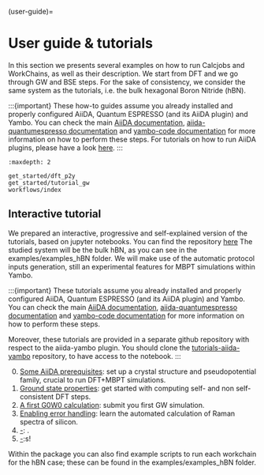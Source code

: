 (user-guide)=

# User guide & tutorials

In this section we presents several examples on how to run Calcjobs and WorkChains, as well as their description. 
We start from DFT and we go through GW and BSE steps.
For the sake of consistency, we consider the same system as the tutorials, i.e. the bulk hexagonal
Boron Nitride (hBN).

:::{important}
These how-to guides assume you already installed and properly configured AiiDA, Quantum ESPRESSO (and its AiiDA plugin) and Yambo. 
You can check the main [AiiDA documentation](http://aiida-core.readthedocs.io/en/latest/index.html), 
[aiida-quantumespresso documentation](https://aiida-quantumespresso.readthedocs.io/en/latest/)
and [yambo-code documentation](https://www.yambo-code.eu) for more information on how to perform these steps.
For tutorials on how to run AiiDA plugins, please have a look [here](https://aiida-tutorials.readthedocs.io/en/latest/index.html).
:::


```{toctree}
:maxdepth: 2

get_started/dft_p2y
get_started/tutorial_gw
workflows/index
```

## Interactive tutorial

We prepared an interactive, progressive and self-explained version of the tutorials, based on jupyter 
notebooks. You can find the repository [here]()
The studied system will be the bulk hBN, as you can see in the examples/examples_hBN folder. We will make use of the automatic protocol inputs generation, still an experimental features for MBPT simulations within Yambo.

:::{important}
These tutorials assume you already installed and properly configured AiiDA, Quantum ESPRESSO (and its AiiDA plugin) and Yambo. 
You can check the main [AiiDA documentation](http://aiida-core.readthedocs.io/en/latest/index.html), 
[aiida-quantumespresso documentation](https://aiida-quantumespresso.readthedocs.io/en/latest/)
and [yambo-code documentation](https://www.yambo-code.eu) for more information on how to perform these steps.

Moreover, these tutorials are provided in a separate github repository with respect to the aiida-yambo plugin. 
You should clone the [tutorials-aiida-yambo](https://github.com/mikibonacci/tutorials-aiida-yambo) repository, to have access to the notebook.
:::

0. [Some AiiDA prerequisites](https://github.com/mikibonacci/tutorials-aiida-yambo/blob/main/tutorial_hBN/01_structure_and_pseudos.ipynb): set up a crystal structure and pseudopotential family, crucial to run DFT+MBPT simulations.
1. [Ground state properties](https://github.com/mikibonacci/tutorials-aiida-yambo/blob/main/tutorial_hBN/02_QE_starting_point.ipynb): get started with computing self- and non self-consistent DFT steps.
2. [A first G0W0 calculation](https://github.com/mikibonacci/tutorials-aiida-yambo/blob/main/tutorial_hBN/2_YamboRestart_G0W0.ipynb): submit you first GW simulation.
3. [Enabling error handling](https://github.com/mikibonacci/tutorials-aiida-yambo/blob/main/tutorial_hBN/): learn the automated calculation of Raman spectra of silicon.
4. [-](https://github.com/mikibonacci/tutorials-aiida-yambo/blob/main/tutorial_hBN/): .
5. [-](https://github.com/mikibonacci/tutorials-aiida-yambo/blob/main/tutorial_hBN/):s!

Within the package you can also find example scripts to run each workchain for the hBN case;
these can be found in the examples/examples_hBN folder.